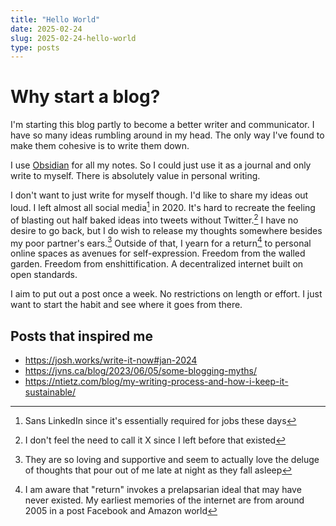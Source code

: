 ```yaml
---
title: "Hello World"
date: 2025-02-24
slug: 2025-02-24-hello-world
type: posts
---
```


# Why start a blog?
I'm starting this blog partly to become a better writer and communicator. I have so many ideas rumbling around in my head. The only way I've found to make them cohesive is to write them down. 

I use [Obsidian](https://obsidian.md/) for all my notes. So I could just use it as a journal and only write to myself. There is absolutely value in personal writing.

I don't want to just write for myself though. I'd like to share my ideas out loud. I left almost all social media[^1] in 2020. It's hard to recreate the feeling of blasting out half baked ideas into tweets without Twitter.[^2] I have no desire to go back, but I do wish to release my thoughts somewhere besides my poor partner's ears.[^3]
Outside of that, I yearn for a return[^4] to personal online spaces as avenues for self-expression. Freedom from the walled garden. Freedom from enshittification. A decentralized internet built on open standards. 

I aim to put out a post once a week. No restrictions on length or effort. I just want to start the habit and see where it goes from there.

## Posts that inspired me
- https://josh.works/write-it-now#jan-2024
- https://jvns.ca/blog/2023/06/05/some-blogging-myths/
- https://ntietz.com/blog/my-writing-process-and-how-i-keep-it-sustainable/

[^1]: Sans LinkedIn since it's essentially required for jobs these days

[^2]: I don't feel the need to call it X since I left before that existed

[^3]: They are so loving and supportive and seem to actually love the deluge of thoughts that pour out of me late at night as they fall asleep

[^4]: I am aware that "return" invokes a prelapsarian ideal that may have never existed. My earliest memories of the internet are from around 2005 in a post Facebook and Amazon world
